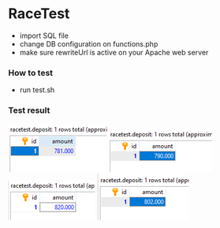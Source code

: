 # RaceTest

- import SQL file
- change DB configuration on functions.php
- make sure rewriteUrl is active on your Apache web server


### How to test
- run test.sh


### Test result

![1st try](https://github.com/hermanka/RaceTest/blob/master/screenshot/1.PNG)
![2nd try](https://github.com/hermanka/RaceTest/blob/master/screenshot/2.PNG)
![3rd try](https://github.com/hermanka/RaceTest/blob/master/screenshot/3.PNG)
![4th try](https://github.com/hermanka/RaceTest/blob/master/screenshot/4.PNG)



